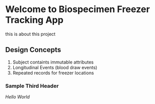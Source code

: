 # Welcome to Biospecimen Freezer Tracking App

this is about this project

## Design Concepts

1. Subject containts immutable attributes
2. Longitudinal Events (blood draw events)
3. Repeated records for freezer locations

### Sample Third Header

_Hello World_